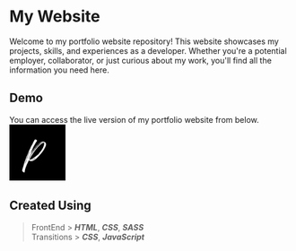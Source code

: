 # My Website
Welcome to my portfolio website repository! This website showcases my projects, skills, and experiences as a developer. Whether you're a potential employer, collaborator, or just curious about my work, you'll find all the information you need here.

## Demo
You can access the live version of my portfolio website from below.<br>
[<img src="logo.png" width="100" title="My Website">](https://prinuvinod.me)

## Created Using
> FrontEnd > ***HTML***, ***CSS***, ***SASS*** <br>
Transitions > ***CSS***, ***JavaScript***
